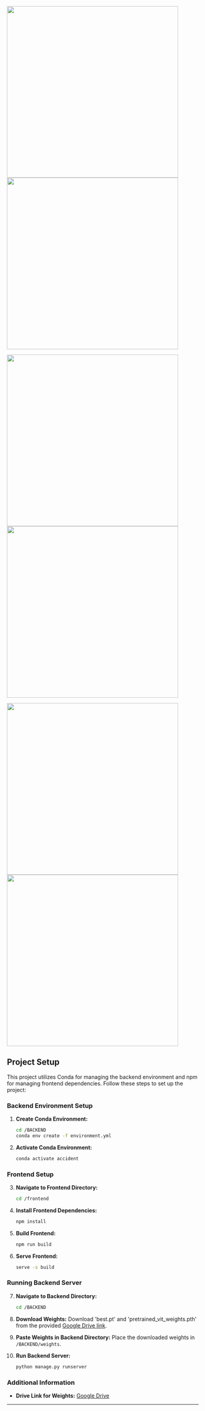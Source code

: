 <p float="left">
  <img src="https://drive.google.com/uc?export=view&id=1wpQ9JehJmasz63HXvxUHZdHqIqeC5SCb" width="450" />
  <img src="https://drive.google.com/uc?export=view&id=1wntdMI8qxwuPO3LF_0Dx5X_6HPX38Rx3" width="450" /> 
</p>
<p float="left">
  <img src="https://drive.google.com/uc?export=view&id=1rBpg4EPslSM5pM83VS9w1IBrMkmz4iri" width="450" />
  <img src="https://drive.google.com/uc?export=view&id=1pQqxp9N4l_p0DjiqX7oOkOAADZY9Td9H" width="450" />
</p>
<p float="left">
  <img src="https://drive.google.com/uc?export=view&id=1Gz3hN2DOWFXYpLaMERJer0MZyBMCOMEe" width="450" />
  <img src="https://drive.google.com/uc?export=view&id=1hAiceESFe_Mkv7beDnsxsW_vU4GWOcOp" width="450" />
</p>


## Project Setup

This project utilizes Conda for managing the backend environment and npm for managing frontend dependencies. Follow these steps to set up the project:

### Backend Environment Setup

1. **Create Conda Environment:**
   ```bash
   cd /BACKEND
   conda env create -f environment.yml
   ```

2. **Activate Conda Environment:**
   ```bash
   conda activate accident
   ```

### Frontend Setup

3. **Navigate to Frontend Directory:**
   ```bash
   cd /frontend
   ```

4. **Install Frontend Dependencies:**
   ```bash
   npm install
   ```

5. **Build Frontend:**
   ```bash
   npm run build
   ```

6. **Serve Frontend:**
   ```bash
   serve -s build
   ```

### Running Backend Server

7. **Navigate to Backend Directory:**
   ```bash
   cd /BACKEND
   ```

8. **Download Weights:**
   Download 'best.pt' and 'pretrained_vit_weights.pth' from the provided [Google Drive link](https://drive.google.com/drive/folders/1DcKAHOW5jiahGnB7nNK7kWKqsTEzya7B).

9. **Paste Weights in Backend Directory:**
   Place the downloaded weights in `/BACKEND/weights`.

10. **Run Backend Server:**
    ```bash
    python manage.py runserver
    ```

### Additional Information

- **Drive Link for Weights:** [Google Drive](https://drive.google.com/drive/folders/1DcKAHOW5jiahGnB7nNK7kWKqsTEzya7B)

---


